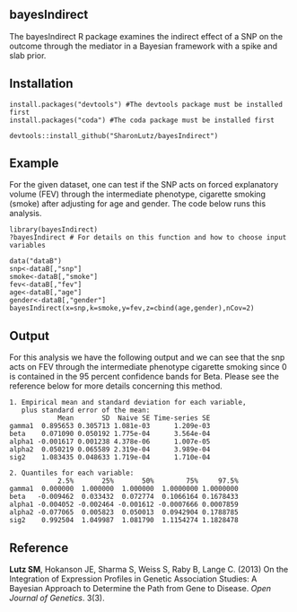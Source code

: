 ## bayesIndirect
The bayesIndirect R package examines the indirect effect of a SNP on the outcome through the mediator in a Bayesian framework with a spike and slab prior.

## Installation
```
install.packages("devtools") #The devtools package must be installed first
install.packages("coda") #The coda package must be installed first

devtools::install_github("SharonLutz/bayesIndirect")
```

## Example
For the given dataset, one can test if the SNP acts on forced explanatory volume (FEV) through the intermediate phenotype, cigarette smoking (smoke) after adjusting for age and gender. The code below runs this analysis.
```
library(bayesIndirect)
?bayesIndirect # For details on this function and how to choose input variables

data("dataB")
snp<-dataB[,"snp"]
smoke<-dataB[,"smoke"]
fev<-dataB[,"fev"]
age<-dataB[,"age"]
gender<-dataB[,"gender"]
bayesIndirect(x=snp,k=smoke,y=fev,z=cbind(age,gender),nCov=2)
```

## Output
For this analysis we have the following output and we can see that the snp acts on FEV through the intermediate phenotype cigarette smoking since 0 is contained in the 95 percent confidence bands for Beta. Please see the reference below for more details concerning this method.
```
1. Empirical mean and standard deviation for each variable,
   plus standard error of the mean:
            Mean       SD  Naive SE Time-series SE
gamma1  0.895653 0.305713 1.081e-03      1.209e-03
beta    0.071090 0.050192 1.775e-04      3.564e-04
alpha1 -0.001617 0.001238 4.378e-06      1.007e-05
alpha2  0.050219 0.065589 2.319e-04      3.989e-04
sig2    1.083435 0.048633 1.719e-04      1.710e-04

2. Quantiles for each variable:
            2.5%       25%       50%        75%     97.5%
gamma1  0.000000  1.000000  1.000000  1.0000000 1.0000000
beta   -0.009462  0.033432  0.072774  0.1066164 0.1678433
alpha1 -0.004052 -0.002464 -0.001612 -0.0007666 0.0007859
alpha2 -0.077065  0.005823  0.050013  0.0942904 0.1788785
sig2    0.992504  1.049987  1.081790  1.1154274 1.1828478
```

## Reference
**Lutz SM**, Hokanson JE, Sharma S, Weiss S, Raby B, Lange C. (2013) On the Integration of Expression Profiles in Genetic Association Studies: A Bayesian Approach to Determine the Path from Gene to Disease. *Open Journal of Genetics*. 3(3).
